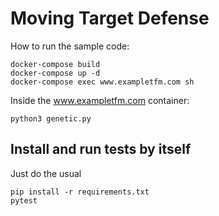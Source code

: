 # Moving Target Defense

How to run the sample code:

```
docker-compose build
docker-compose up -d
docker-compose exec www.exampletfm.com sh
```

Inside the www.exampletfm.com container:
```
python3 genetic.py
```

## Install and run tests by itself

Just do the usual

    pip install -r requirements.txt
    pytest
